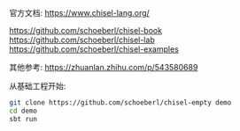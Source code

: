 

官方文档:
https://www.chisel-lang.org/

https://github.com/schoeberl/chisel-book
https://github.com/schoeberl/chisel-lab
https://github.com/schoeberl/chisel-examples


其他参考:
https://zhuanlan.zhihu.com/p/543580689


从基础工程开始:

```sh
git clone https://github.com/schoeberl/chisel-empty demo
cd demo
sbt run
```
